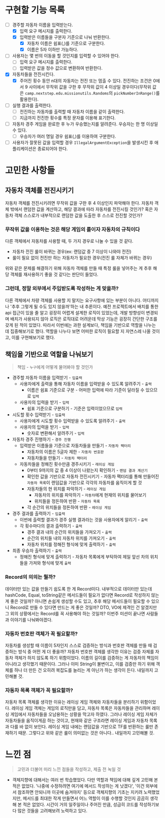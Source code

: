 # 구현할 기능 목록
- [ ] 경주할 자동차 이름을 입력받는다.
	- [x] 입력 요구 메시지를 출력한다.
	- [x] 입력받은 이름들을 구분자 기준으로 나눠 반환한다.
		- [x] 자동차 이름은 쉼표(,)를 기준으로 구분한다.
		- [x] 이름은 5자 이하만 가능하다.
- [ ] 사용자는 몇 번의 이동을 할 것인지를 입력할 수 있어야 한다.
	- [ ] 입력 요구 메시지를 출력한다.
	- [ ] 입력받은 값을 정수 값으로 변환하여 반환한다.
- [x] 자동차들을 전진시킨다.
	- [x] 주어진 횟수 동안 n대의 자동차는 전진 또는 멈출 수 있다. 전진하는 조건은 0에서 9 사이에서 무작위 값을 구한 후 무작위 값이 4 이상일 경우이다(무작위 값은 `camp.nextstep.edu.missionutils.Randoms`의 `pickNumberInRange()`를 활용한다).
- [ ] 실행 결과를 출력한다.
	- [ ] 전진하는 자동차를 출력할 때 자동차 이름을 같이 출력한다.
	- [ ] 지금까지 전진한 횟수를 특정 문자를 이용해 표기한다.
- [ ] 자동차 경주 게임을 완료한 후 누가 우승했는지를 알려준다. 우승자는 한 명 이상일 수 있다.
	- [ ] 우승자가 여러 명일 경우 쉼표(,)를 이용하여 구분한다.
- [ ] 사용자가 잘못된 값을 입력할 경우 `IllegalArgumentException`을 발생시킨 후 애플리케이션은 종료되어야 한다.
# 고민한 사항들
## 자동차 객체를 전진시키기
자동차 객체를 전진시키려면 무작위 값을 구한 후 4 이상인지 파악해야 한다.
자동차 객체 밖에서 랜덤한 값을 계산하고, 해당 결과에 따라 자동차를 전진시킬 것인가?
혹은 자동차 객체 스스로가 내부적으로 랜덤한 값을 도출한 후 스스로 전진할 것인가?
### 무작위 값을 이용하는 것은 해당 게임의 룰이자 자동차의 규칙이다
다른 객체에서 자동차를 사용할 때, 두 가지 경우로 나눌 수 있을 것 같다.
- 자동차 전진 룰이 바뀌는 경우(ex: 랜덤값 중 7 이상이 나와야 전진)
- 룰이 필요 없이 전진만 하는 자동차가 필요한 경우(전진 룰 자체가 바뀌는 경우)

위와 같은 문제를 해결하기 위해 자동차 객체를 만들 때 특정 룰을 넣어주는 게 추후 해당 객체를 재사용하기 좋을 것 같다는 판단이 들었다.
### 그런데, 정말 외부에서 주입받도록 작성하는 게 맞을까?
다른 객체에서 차량 객체를 사용할 지 말지는 요구사항에 있는 부분이 아니다. 어디까지나 '추후 그렇게 될 수도 있지 않을까'하는 내 추론이다.
예전 프로젝트에서 배치를 통한 api 접근이 있을 줄 알고 굉장히 어렵게 설계한 로직이 있었는데, 개발 방향성이 변경되며 배치가 사용되지 않아 로직은 로직대로 어려운데 막상 기능은 굉장히 간단한 구조를 갖게 된 적이 있었다.
따라서 이번에는 과한 설계보다, 책임을 기반으로 역할을 나누는 데 집중해보기로 했다.
역할을 나누다 보면 어떠한 로직이 필요할 지 자연스레 나올 것이고, 이를 구현해보기로 했다.
## 책임을 기반으로 역할을 나눠보기
> 책임 - `누구`에게 어떻게 물어봐야 할 것인가

- 경주할 자동차 이름을 입력받기 - `입출력`
	- 사용자에게 출력을 통해 자동차 이름을 입력받을 수 있도록 알려주기 - `출력`
		- 이름은 쉼표 기준으로 구분 - 어떠한 입력에 따라 기준이 달라질 수 있으므로 `입력`
	- 사용자의 입력을 받기 - `입력`
		- 쉼표 기준으로 구분하기 - 기준은 입력이었으므로 `입력`
- 시도할 횟수 입력받기 - `입출력`
	- 사용자에게 시도할 횟수 입력받을 수 있도록 알려주기 - `출력`
	- 사용자의 입력을 받기 - `입력`
		- 숫자로 변환해서 알려주기 - `입력`
- 자동차 경주 진행하기 - `경주 진행`
	- 입력받은 이름들을 기준으로 자동차들을 만들기 - `자동차 팩터리`
		- 자동차의 이름은 5글자 제한 - `자동차 번호판`
		- 자동차들을 만들기 - `자동차 팩터리`
	- 자동차들을 정해진 횟수만큼 경주시키기 - `레이싱 게임`
		- 0부터 9까지의 값 중 4 이상이 나왔는지 확인하기 - `랜덤 결과 계산기`
		- 확인한 값을 기반으로 자동차 전진시키기 - 자동차 팩터리를 통해 만들어진 `자동차 목록`이 랜덤값을 기반으로 각각의 자동차를 움직이게 할 것
		- 자동차들의 현 위치를 파악하기 - `레이싱 게임`
			- 자동차의 위치를 파악하기 - `자동차`에게 현재의 위치를 물어보기
			- 위치들을 정돈하여 반환 - `자동차 목록`
		- 각 순간의 위치들을 정돈하여 반환 - `레이싱 게임`
- 경주 결과를 출력하기 - `입출력`
	- 이번에 출력할 결과가 경주 실행 결과라는 것을 사용자에게 알리기 - `출력`
	- 각 횟수마다의 결과 출력하기 - `출력`
		- 경주 결과 내의 순간의 위치들을 가져오기 - `출력`
		- 순간의 위치들 내의 자동차 위치를 가져오기 - `출력`
		- 자동차 위치를 정해진 형식에 맞게 출력하기 - `출력`
- 최종 우승자 출력하기 - `출력`
	- 정해진 형식에 맞게 출력하기 - 자동차 목록에게 부탁하여 제일 앞선 차의 위치들을 가져와 형식에 맞게 `출력`
### Record의 의의는 뭘까?
데이터만 있는 값을 만들기 쉽도록 한 게 Record이다. 내부적으로 데이터만 있는데 hashCode, Equal, toString같은 메서드들이 필요가 없다면 Record로 작성하지 않는 게 좋은 것일까? 아니면 손쉽게 생성할 수도 있고, 추후 해당 메서드들이 필요할 수 있으니 Record로 만들 수 있다면 만드는 게 좋은 것일까?
DTO, VO에 제격인 건 알겠지만 그 외의 상황에서는 Record를 꼭 사용해야 하는 것일까?
이번주 미션이 끝나면 사람들과 이야기를 나눠봐야겠다.
### 자동차 번호판 객체가 꼭 필요할까?
자동차를 생성할 때 이름이 5자인지 스스로 검증하는 방식과 번호판 객체를 만들 때 검증하는 방식 중 어떤 게 더 좋을까?
자동차 번호판 객체를 생각한 이유는 검증 자체를 자동차 객체가 하지 않도록 하기 위함이었다.
이름의 길이를 검증하는 게 자동차의 책임이 아니라고 생각했기 때문이다.
그러나 이미 String이 불변이고, 이를 검증만 하기 위해 객체를 하나 더 만든 건 오히려 복잡도를 늘리는 게 아닌가 하는 생각이 든다.
내일까지 고민해볼 것.
### 자동차 목록 객체가 꼭 필요할까?
자동차 목록 객체를 생각한 이유는 레이싱 게임 객체와 자동차들을 분리하기 위함이었다.
레이싱 게임 객체는 게임의 로직만을 담고, 자동차 목록은 자동차들을 관리하며 레이싱 게임에서 자동차들을 오남용하는 상황을 막고자 하였다.
그러나 레이싱 게임 자체가 자동차들을 움직이게끔 하는 것이고, 현재와 같은 구조라면 레이싱 게임과 자동차 목록과 다를 바 없이 보인다. 레이싱 게임 내에는 랜덤값을 기반으로 TF를 반환하는 룰만 존재하기 때문.
그렇다고 위와 같은 룰이 의미없는 것은 아니다..
내일까지 고민해볼 것.
# 느낀 점
> 고민과 더불어 미리 느낀 점들을 작성하고, 제출 전 녹일 것

- 객체지향에 대해서는 여러 번 학습했었다. 다만 역할과 책임에 대해 깊게 고민해 본 적은 없었다. '나중에 수정하려면 여기에 메서드 작성하는 게 낫겠다', '이건 외부에서 참조하면 안되니까 이곳에 숨겨야지' 등으로 객체지향의 기초는 지키려 노력했었지만, 메서드를 최대한 작게 만들면서 어느 역할이 이를 수행할 것인지 곰곰히 생각해 본 적은 없었다. 시간이 거의 일주일이나 주어진 만큼, 성급히 코드를 작성하기보다 많은 것들을 고려해보려 노력하고 있다.

